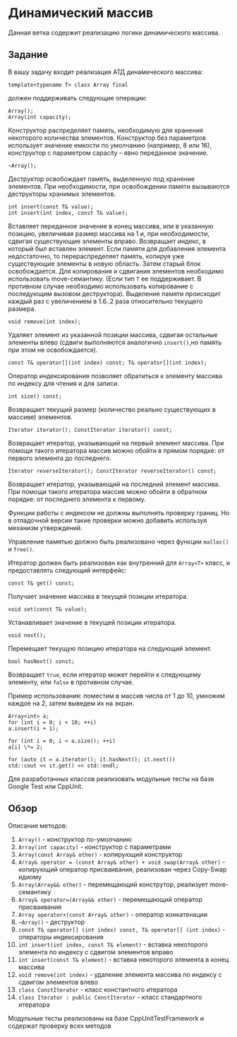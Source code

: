 # Динамический массив

Данная ветка содержит реализацию логики динамического массива.

## Задание

В вашу задачу входит реализация АТД динамического массива:
```
template<typename T> class Array final
```
должен поддерживать следующие операции:
```
Array();
Array(int capacity);
```
Конструктор распределяет память, необходимую для хранения некоторого количества элементов. 
Конструктор без параметров использует значение емкости по умолчанию (например, 8 или 16), конструктор с параметром capacity – явно переданное значение.
```
~Array();
```
Деструктор освобождает память, выделенную под хранение элементов. 
При необходимости, при освобождении памяти вызываются деструкторы хранимых элементов.
```
int insert(const T& value);
int insert(int index, const T& value);
```
Вставляет переданное значение в конец массива, или в указанную позицию, увеличивая размер массива на 1 и, при необходимости, сдвигая существующие элементы вправо. 
Возвращает индекс, в который был вставлен элемент. Если памяти для добавления элемента недостаточно, то перераспределяет память, копируя уже существующие элементы в новую область. 
Затем старый блок освобождается. Для копирования и сдвигания элементов необходимо использовать move-семантику. 
(Если тип `T` ее поддерживает. В противном случае необходимо использовать копирование с последующим вызовом деструктора). 
Выделение памяти происходит каждый раз с увеличением в 1.6..2 раза относительно текущего размера.
```
void remove(int index);
```
Удаляет элемент из указанной позиции массива, сдвигая остальные элементы влево (сдвиги выполняются аналогично `insert()`,но память при этом не освобождается).
```
const T& operator[](int index) const; T& operator[](int index);
```
Оператор индексирования позволяет обратиться к элементу массива по индексу для чтения и для записи.
```
int size() const;
```
Возвращает текущий размер (количество реально существующих в массиве) элементов.
```
Iterator iterator(); ConstIterator iterator() const;
```
Возвращает итератор, указывающий на первый элемент массива. При помощи такого итератора массив можно обойти в прямом порядке: от первого элемента до последнего.
```
Iterator reverseIterator(); ConstIterator reverseIterator() const;
```
Возвращает итератор, указывающий на последний элемент массива. При помощи такого итератора массив можно обойти в обратном порядке: от последнего элемента к первому.

Функции работы с индексом не должны выполнять проверку границ. Но в отладочной версии такие проверки можно добавить используя механизм утверждений.

Управление памятью должно быть реализовано через функции `malloc()` и `free()`.

Итератор должен быть реализован как внутренний для `Array<T>` класс, и предоставлять следующий интерфейс:
```
const T& get() const;
```
Получает значение массива в текущей позиции итератора.
```
void set(const T& value);
```
Устанавливает значение в текущей позиции итератора.
```
void next();
```
Перемещает текущую позицию итератора на следующий элемент.
```
bool hasNext() const;
```
Возвращает `true`, если итератор может перейти к следующему элементу, или `false` в противном случае.

Пример использования: поместим в массив числа от 1 до 10, умножим каждое на 2, затем выведем их на экран.
```
Array<int> a;
for (int i = 0; i < 10; ++i)
a.insert(i + 1);

for (int i = 0; i < a.size(); ++i)
a[i] \*= 2;

for (auto it = a.iterator(); it.hasNext(); it.next())
std::cout << it.get() << std::endl;
```
Для разработанных классов реализовать модульные тесты на базе Google Test или CppUnit.

## Обзор

Описание методов:
1.  ``` Array() ``` - конструктор по-умолчанию
2.  ``` Array(int capacity) ``` - конструктор с параметрами
3.  ``` Array(const Array& other) ``` - копирующий конструктор
4.  ``` Array& operator = (const Array& other) + void swap(Array& other) ``` - копирующий оператор присваивания, реализован через Copy-Swap идиому
5.  ``` Array(Array&& other) ``` - перемещающий конструтор, реализует move-семантику
6.  ``` Array& operator=(Array&& other) ``` - перемещающий оператор присваивания
7.  ``` Array operator+(const Array& other) ``` - оператор конкатенации
8.  ``` ~Array() ``` - деструктор
9.  ``` const T& operator[] (int index) const, T& operator[] (int index) ``` - операторы индексирования
10. ``` int insert(int index, const T& element) ``` - вставка некоторого элемента по индексу c сдвигом элементов вправо
11. ``` int insert(const T& element) ``` - вставка некоторого элемента в конец массива
11. ``` void remove(int index) ``` - удаление элемента массива по индексу с сдвигом элементов влево
12. ``` class ConstIterator ``` - класс константного итератора
13. ``` class Iterator : public ConstIterator ``` - класс стандартного итератора

Модульные тесты реализованы на базе CppUnitTestFramework и содержат проверку всех методов
